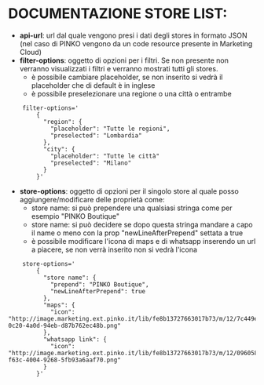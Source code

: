 # DOCUMENTAZIONE STORE LIST:

- **api-url**: url dal quale vengono presi i dati degli stores in formato JSON (nel caso di PINKO vengono da un code resource presente in Marketing Cloud)
- **filter-options**: oggetto di opzioni per i filtri. Se non presente non verranno visualizzati i filtri e verranno mostrati tutti gli stores.
  - è possibile cambiare placeholder, se non inserito si vedrà il placeholder che di default è in inglese
  - è possibile preselezionare una regione o una città o entrambe
```
	filter-options='
		{
		  "region": {
		    "placeholder": "Tutte le regioni",
		    "preselected": "Lombardia"
		  },
		  "city": {
		    "placeholder": "Tutte le città"
		    "preselected": "Milano"
		  }
		}'
```
- **store-options**: oggetto di opzioni per il singolo store al quale posso aggiungere/modificare delle proprietà come:
	- store name: si può prependere una qualsiasi stringa come per esempio "PINKO Boutique"
	- store name: si può decidere se dopo questa stringa mandare a capo il name o meno con la prop "newLineAfterPrepend" settata a true
	- è possibile modificare l'icona di maps e di whatsapp inserendo un url a piacere, se non verrà inserito non si vedrà l'icona
```
	store-options='
		{
		  "store name": {
		    "prepend": "PINKO Boutique",
		    "newLineAfterPrepend": true
		  },
		  "maps": {
		    "icon": "http://image.marketing.ext.pinko.it/lib/fe8b13727663017b73/m/12/7c449ec9-0c20-4a0d-94eb-d87b762ec48b.png"
		  },
		  "whatsapp link": {
		    "icon": "http://image.marketing.ext.pinko.it/lib/fe8b13727663017b73/m/12/09605836-f63c-4004-9268-5fb93a6aaf70.png"
		  }
		}'
```
